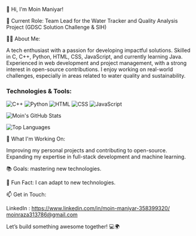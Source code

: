 👋 Hi, I'm Moin Maniyar!

🔭 Current Role: Team Lead for the Water Tracker and Quality Analysis Project (GDSC Solution Challenge & SIH)

👨‍💻 About Me:

A tech enthusiast with a passion for developing impactful solutions.
Skilled in C, C++, Python, HTML, CSS, JavaScript, and currently learning Java.
Experienced in web development and project management, with a strong interest in open-source contributions.
I enjoy working on real-world challenges, especially in areas related to water quality and sustainability.

### Technologies & Tools:
![C++](https://img.shields.io/badge/C++-00599C?style=for-the-badge&logo=cplusplus&logoColor=white)
![Python](https://img.shields.io/badge/Python-3776AB?style=for-the-badge&logo=python&logoColor=white)
![HTML](https://img.shields.io/badge/HTML-E34F26?style=for-the-badge&logo=html5&logoColor=white)
![CSS](https://img.shields.io/badge/CSS-1572B6?style=for-the-badge&logo=css3&logoColor=white)
![JavaScript](https://img.shields.io/badge/JavaScript-F7DF1E?style=for-the-badge&logo=javascript&logoColor=black)

![Moin's GitHub Stats](https://github-readme-stats.vercel.app/api?username=MoinManiyar786&show_icons=true&theme=radical)

![Top Languages](https://github-readme-stats.vercel.app/api/top-langs/?username=MoinManiyar786&layout=compact&theme=radical)


🚀 What I'm Working On:

Improving my personal projects and contributing to open-source.
Expanding my expertise in full-stack development and machine learning.

📚 Goals:
mastering new technologies.

🌱 Fun Fact: I can adapt to new technologies.

📫 Get in Touch:

LinkedIn : https://www.linkedin.com/in/moin-maniyar-358399320/
moinraza313786@gmail.com

Let’s build something awesome together! 💻🌍
